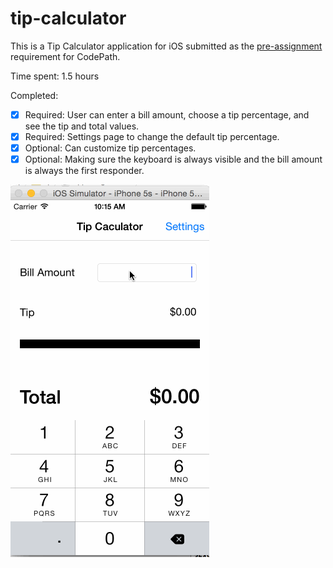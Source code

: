 # tip-calculator

This is a Tip Calculator application for iOS submitted as the [pre-assignment](https://gist.github.com/timothy1ee/7747214) requirement for CodePath.

Time spent: 1.5 hours

Completed:

* [X] Required: User can enter a bill amount, choose a tip percentage, and see the tip and total values.
* [X] Required: Settings page to change the default tip percentage.
* [X] Optional: Can customize tip percentages.
* [X] Optional: Making sure the keyboard is always visible and the bill amount is always the first responder. 

![tip calculator gif](tip-calculator-gif.gif)

